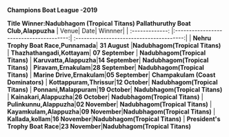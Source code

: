 **Champions Boat League -2019**

**Title Winner:Nadubhagom (Tropical Titans)  Pallathuruthy Boat Club,Alappuzha**
| Venue| Date| Winnner|
| :-------------: |:---------------------------------------:| :---------------------------------------:|
| **Nehru Trophy Boat Race,Punnamada**|  **31 August**        |**Nadubhagom(Tropical Titans)**
| **Thazhathangadi,Kottayam**|    **07 September**        | **Nadubhagom(Tropical Titans)**
| **Karuvatta,Alappuzha**|**14 September**|  **Nadubhagom(Tropical Titans)**
| **Piravam,Ernakulam**|**28 September**|  **Nadubhagom(Tropical Titans)**
| **Marine Drive,Ernakulam**|**05 September**| **Champakulam (Coast Dominators)**
| **Kottappuram,Thrissur**|**12 October**| **Nadubhagom(Tropical Titans)** 
| **Ponnani,Malappuram**|**19 October**| **Nadubhagom(Tropical Titans)**
| **Kainakari,Alappuzha**|**26 October**|  **Nadubhagom(Tropical Titans)**
| **Pulinkunnu,Alappuzha**|**02 November**|  **Nadubhagom(Tropical Titans)**
| **Kayamkulam,Alappuzha**|**09 November**|**Nadubhagom(Tropical Titans)**
| **Kallada,kollam**|**16 November**|**Nadubhagom(Tropical Titans)**
| **President's Trophy Boat Race**|**23 November**|**Nadubhagom(Tropical Titans)**

